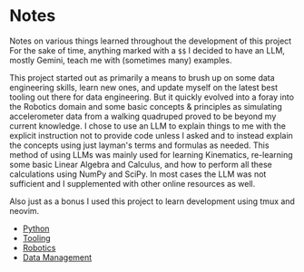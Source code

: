 # Notes

Notes on various things learned throughout the development of this project
For the sake of time, anything marked with a `$$` I decided to have an LLM,
mostly Gemini, teach me with (sometimes many) examples.

This project started out as primarily a means to brush up on some data
engineering skills, learn new ones, and update myself on the latest
best tooling out there for data engineering. But it quickly evolved into
a foray into the Robotics domain and some basic concepts & principles
as simulating accelerometer data from a walking quadruped proved to be
beyond my current knowledge. I chose to use an
LLM to explain things to me with the explicit instruction not to provide
code unless I asked and to instead explain the concepts using just layman's
terms and formulas as needed. This method of using LLMs
was mainly used for learning Kinematics, re-learning some basic Linear Algebra
and Calculus, and how to perform all these calculations using NumPy and SciPy.
In most cases the LLM was not sufficient and I supplemented with other online
resources as well.

Also just as a bonus I used this project to learn development using tmux and neovim.

- [Python](./python.md)
- [Tooling](./tooling.md)
- [Robotics](./robotics.md)
- [Data Management](./data-storage-manipulation.md)
